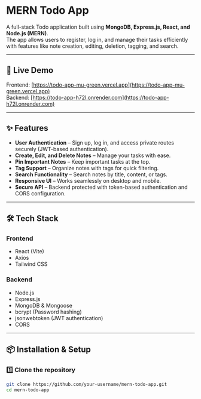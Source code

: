 # MERN Todo App

A full-stack Todo application built using **MongoDB, Express.js, React, and Node.js (MERN)**.  
The app allows users to register, log in, and manage their tasks efficiently with features like note creation, editing, deletion, tagging, and search.

---

## 🚀 Live Demo
Frontend: [https://todo-app-mu-green.vercel.app](https://todo-app-mu-green.vercel.app)  
Backend: [https://todo-app-h72l.onrender.com](https://todo-app-h72l.onrender.com)

---

## ✨ Features
- **User Authentication** – Sign up, log in, and access private routes securely (JWT-based authentication).
- **Create, Edit, and Delete Notes** – Manage your tasks with ease.
- **Pin Important Notes** – Keep important tasks at the top.
- **Tag Support** – Organize notes with tags for quick filtering.
- **Search Functionality** – Search notes by title, content, or tags.
- **Responsive UI** – Works seamlessly on desktop and mobile.
- **Secure API** – Backend protected with token-based authentication and CORS configuration.

---

## 🛠 Tech Stack
### Frontend
- React (Vite)
- Axios
- Tailwind CSS

### Backend
- Node.js
- Express.js
- MongoDB & Mongoose
- bcrypt (Password hashing)
- jsonwebtoken (JWT authentication)
- CORS

---

## 📦 Installation & Setup

### 1️⃣ Clone the repository
```bash
git clone https://github.com/your-username/mern-todo-app.git
cd mern-todo-app
